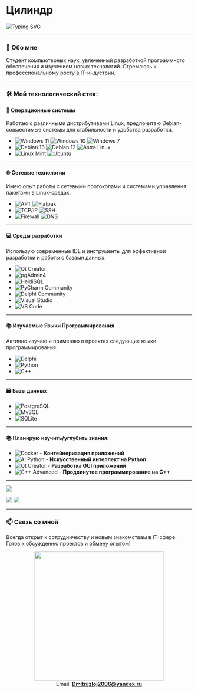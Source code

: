 # Цилиндр

[![Typing SVG](https://readme-typing-svg.herokuapp.com?color=%2336BCF7&lines=Computer+science+student)](https://git.io/typing-svg)

---

### 🧠 Обо мне
Студент компьютерных наук, увлеченный разработкой программного обеспечения и изучением новых технологий. Стремлюсь к профессиональному росту в IT-индустрии.

---

### 🛠️ Мой технологический стек:

#### **📀 Операционные системы**
Работаю с различными дистрибутивами Linux, предпочитаю Debian-совместимые системы для стабильности и удобства разработки.
* ![Windows 11](https://img.shields.io/badge/Windows_11-0078D4?style=for-the-badge&logo=windows11&logoColor=white) ![Windows 10](https://img.shields.io/badge/Windows_10-0078D4?style=for-the-badge&logo=windows&logoColor=white) ![Windows 7](https://img.shields.io/badge/Windows_7-0078D4?style=for-the-badge&logo=windows&logoColor=white)
* ![Debian 13](https://img.shields.io/badge/Debian_13-A80000?style=for-the-badge&logo=debian&logoColor=white) ![Debian 12](https://img.shields.io/badge/Debian_12-8B0000?style=for-the-badge&logo=debian&logoColor=white) ![Astra Linux](https://img.shields.io/badge/Astra_Linux-008080?style=for-the-badge&logo=linux&logoColor=white)
* ![Linux Mint](https://img.shields.io/badge/Linux_Mint-87CF3E?style=for-the-badge&logo=linux-mint&logoColor=white) ![Ubuntu](https://img.shields.io/badge/Ubuntu-E95420?style=for-the-badge&logo=ubuntu&logoColor=white)

---

#### **🌐 Сетевые технологии**
Имею опыт работы с сетевыми протоколами и системами управления пакетами в Linux-средах.
* ![APT](https://img.shields.io/badge/APT_Packages-8B0000?style=for-the-badge&logo=debian&logoColor=white) ![Flatpak](https://img.shields.io/badge/Flatpak-4A90E2?style=for-the-badge&logo=flatpak&logoColor=white)
* ![TCP/IP](https://img.shields.io/badge/TCP/IP-0066CC?style=for-the-badge&logo=internet-explorer&logoColor=white) ![SSH](https://img.shields.io/badge/SSH-231F20?style=for-the-badge&logo=ssh&logoColor=white)
* ![Firewall](https://img.shields.io/badge/Firewall-FF0000?style=for-the-badge&logo=firewall&logoColor=white) ![DNS](https://img.shields.io/badge/DNS-1a73e8?style=for-the-badge&logo=internet-explorer&logoColor=white)

---

#### **💻 Среды разработки**
Использую современные IDE и инструменты для эффективной разработки и работы с базами данных.
* ![Qt Creator](https://img.shields.io/badge/Qt_Creator-41CD52?style=for-the-badge&logo=qt&logoColor=white)
* ![pgAdmin4](https://img.shields.io/badge/pgAdmin4-336791?style=for-the-badge&logo=postgresql&logoColor=white)
* ![HeidiSQL](https://img.shields.io/badge/HeidiSQL-7A1FA2?style=for-the-badge&logo=mysql&logoColor=white)
* ![PyCharm Community](https://img.shields.io/badge/PyCharm_Community-556B2F?style=for-the-badge&logo=pycharm&logoColor=white)
* ![Delphi Community](https://img.shields.io/badge/Delphi_Community-EE1F35?style=for-the-badge&logo=delphi&logoColor=white)
* ![Visual Studio](https://img.shields.io/badge/Visual_Studio-5C2D91?style=for-the-badge&logo=visual-studio&logoColor=white)
* ![VS Code](https://img.shields.io/badge/VS_Code-007ACC?style=for-the-badge&logo=visual-studio-code&logoColor=white)

---

#### **📚 Изучаемые Языки Программирования**
Активно изучаю и применяю в проектах следующие языки программирования:
* ![Delphi](https://img.shields.io/badge/Delphi-EE1F35?style=for-the-badge&logo=delphi&logoColor=white)
* ![Python](https://img.shields.io/badge/Python-006400?style=for-the-badge&logo=python&logoColor=white)
* ![C++](https://img.shields.io/badge/C++-00599C?style=for-the-badge&logo=c%2B%2B&logoColor=white)

---

#### **🗃️ Базы данных**
* ![PostgreSQL](https://img.shields.io/badge/PostgreSQL-4169E1?style=for-the-badge&logo=postgresql&logoColor=white)
* ![MySQL](https://img.shields.io/badge/MySQL-4479A1?style=for-the-badge&logo=mysql&logoColor=white)
* ![SQLite](https://img.shields.io/badge/SQLite-003B57?style=for-the-badge&logo=sqlite&logoColor=white)

---

#### **📚 Планирую изучить/углубить знания:**
* ![Docker](https://img.shields.io/badge/Docker-2496ED?style=for-the-badge&logo=docker&logoColor=white) - **Контейнеризация приложений**
* ![AI Python](https://img.shields.io/badge/AI_Python-3776AB?style=for-the-badge&logo=python&logoColor=white) - **Искусственный интеллект на Python**
* ![Qt Creator](https://img.shields.io/badge/Qt_Creator-41CD52?style=for-the-badge&logo=qt&logoColor=white) - **Разработка GUI приложений**
* ![C++ Advanced](https://img.shields.io/badge/C++_Advanced-00599C?style=for-the-badge&logo=c%2B%2B&logoColor=white) - **Продвинутое программирование на C++**

---

<p align="center">
  
![](https://github-profile-summary-cards.vercel.app/api/cards/profile-details?username=thecylindr&theme=solarized_dark)
  
![](https://github-profile-summary-cards.vercel.app/api/cards/most-commit-language?username=thecylindr&theme=solarized_dark) ![](https://github-profile-summary-cards.vercel.app/api/cards/stats?username=thecylindr&theme=solarized_dark)
</p>

---

### 📫 Связь со мной
Всегда открыт к сотрудничеству и новым знакомствам в IT-сфере. Готов к обсуждению проектов и обмену опытом!

<p align="center">
  <img src="https://media.giphy.com/media/L1R1tvI9svkIWwpVYr/giphy.gif" width="350">
  <br>
  <a>
  Email: 
  </a>
  <a href="mailto:Dmitrijzloj2006@yandex.ru">
    <strong>Dmitrijzloj2006@yandex.ru</strong>
  </a>
</p>
